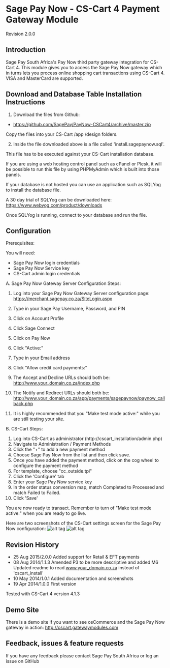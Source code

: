 Sage Pay Now - CS-Cart 4 Payment Gateway Module
===============================================

Revision 2.0.0

Introduction
------------

Sage Pay South Africa's Pay Now third party gateway integration for CS-Cart 4. This module gives you to access the Sage Pay Now gateway which in turns lets you process online shopping cart transactions using CS-Cart 4. VISA and MasterCard are supported.

Download and Database Table Installation Instructions
------------------------------------------------

1. Download the files from Github:
* https://github.com/SagePay/PayNow-CSCart4/archive/master.zip

Copy the files into your CS-Cart /app /design folders.

2. Inside the file downloaded above is a file called 'install.sagepaynow.sql'.

This file has to be executed against your CS-Cart installation database.

If you are using a web hosting control panel such as cPanel or Plesk, it will be possible to run this file by using PHPMyAdmin which is built into those panels.

If your database is not hosted you can use an application such as SQLYog to install the database file.

A 30 day trial of SQLYog can be downloaded here:
https://www.webyog.com/product/downloads

Once SQLYog is running, connect to your database and run the file.


Configuration
-------------

Prerequisites:

You will need:
* Sage Pay Now login credentials
* Sage Pay Now Service key
* CS-Cart admin login credentials

A. Sage Pay Now Gateway Server Configuration Steps:

1. Log into your Sage Pay Now Gateway Server configuration page:
	https://merchant.sagepay.co.za/SiteLogin.aspx
2. Type in your Sage Pay Username, Password, and PIN
2. Click on Account Profile
3. Click Sage Connect
4. Click on Pay Now
5. Click "Active:"
6. Type in your Email address
7. Click "Allow credit card payments:"

8. The Accept and Decline URLs should both be:
	http://www.your_domain.co.za/index.php

9. The Notify and Redirect URLs should both be:
	http://www.your_domain.co.za/app/payments/sagepaynow/paynow_callback.php

10. It is highly recommended that you "Make test mode active:" while you are still testing your site.

B. CS-Cart Steps:

1. Log into CS-Cart as administrator (http://cscart_installation/admin.php)
2. Navigate to Administration / Payment Methods
3. Click the "+" to add a new payment method
4. Choose Sage Pay Now from the list and then click save.
5. Once you have added the payment method, click on the cog wheel to configure the payment method
6. For template, choose "cc_outside.tpl"
7. Click the 'Configure' tab
8. Enter your Sage Pay Now service key
9. In the order status conversion map, match Completed to Processed and match Failed to Failed.
10. Click 'Save'

You are now ready to transact. Remember to turn of "Make test mode active:" when you are ready to go live.

Here are two screenshots of the CS-Cart settings screen for the Sage Pay Now configuration:
![alt tag](http://cscart.gatewaymodules.com/cscart_screenshot1.png)
![alt tag](http://cscart.gatewaymodules.com/cscart_screenshot2.png)

Revision History
----------------

* 25 Aug 2015/2.0.0 Added support for Retail & EFT payments
* 08 Aug 2014/1.1.3 Amended P3 to be more descriptive and added M6
                    Updated readme to read www.your_domain.co.za instead of 'cscart_install'
* 10 May 2014/1.0.1	Added documentation and screenshots
* 19 Apr 2014/1.0.0	First version

Tested with CS-Cart 4 version 4.1.3

Demo Site
---------
There is a demo site if you want to see osCommerce and the Sage Pay Now gateway in action:
http://cscart.gatewaymodules.com

Feedback, issues & feature requests
-----------------------------------
If you have any feedback please contact Sage Pay South Africa or log an issue on GitHub

